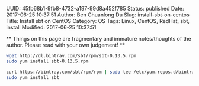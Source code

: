 UUID: 45fb68b1-9fb8-4732-a197-99d8a452f785
Status: published
Date: 2017-06-25 10:37:51
Author: Ben Chuanlong Du
Slug: install-sbt-on-centos
Title: Install sbt on CentOS
Category: OS
Tags: Linux, CentOS, RedHat, sbt, install
Modified: 2017-06-25 10:37:51

**
Things on this page are
fragmentary and immature notes/thoughts of the author.
Please read with your own judgement!
**

```sh
wget http://dl.bintray.com/sbt/rpm/sbt-0.13.5.rpm
sudo yum install sbt-0.13.5.rpm
```

```sh
curl https://bintray.com/sbt/rpm/rpm | sudo tee /etc/yum.repos.d/bintray-sbt-rpm.repo
sudo yum install sbt
```
